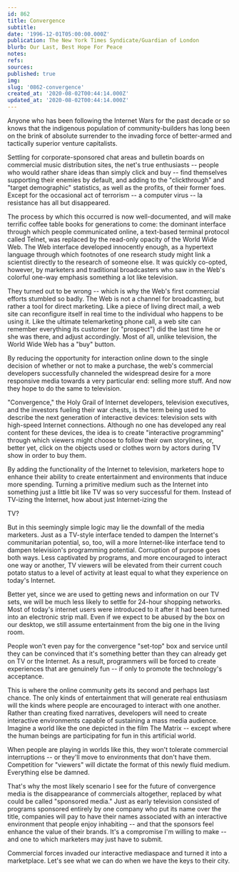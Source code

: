 ```yaml
---
id: 862
title: Convergence
subtitle: 
date: '1996-12-01T05:00:00.000Z'
publication: The New York Times Syndicate/Guardian of London
blurb: Our Last, Best Hope For Peace
notes: 
refs: 
sources: 
published: true
img: 
slug: '0862-convergence'
created_at: '2020-08-02T00:44:14.000Z'
updated_at: '2020-08-02T00:44:14.000Z'
---
```

Anyone who has been following the Internet Wars for the past decade or so knows that the indigenous population of community-builders has long been on the brink of absolute surrender to the invading force of better-armed and tactically superior venture capitalists.

Settling for corporate-sponsored chat areas and bulletin boards on commercial music distribution sites, the net's true enthusiasts -- people who would rather share ideas than simply click and buy -- find themselves supporting their enemies by default, and adding to the "clickthrough" and "target demographic" statistics, as well as the profits, of their former foes. Except for the occasional act of terrorism -- a computer virus -- la resistance has all but disappeared.

The process by which this occurred is now well-documented, and will make terrific coffee table books for generations to come: the dominant interface through which people communicated online, a text-based terminal protocol called Telnet, was replaced by the read-only opacity of the World Wide Web. The Web interface developed innocently enough, as a hypertext language through which footnotes of one research study might link a scientist directly to the research of someone else. It was quickly co-opted, however, by marketers and traditional broadcasters who saw in the Web's colorful one-way emphasis something a lot like television.

They turned out to be wrong -- which is why the Web's first commercial efforts stumbled so badly. The Web is not a channel for broadcasting, but rather a tool for direct marketing. Like a piece of living direct mail, a web site can reconfigure itself in real time to the individual who happens to be using it. Like the ultimate telemarketing phone call, a web site can remember everything its customer (or "prospect") did the last time he or she was there, and adjust accordingly. Most of all, unlike television, the World Wide Web has a "buy" button.

By reducing the opportunity for interaction online down to the single decision of whether or not to make a purchase, the web's commercial developers successfully channeled the widespread desire for a more responsive media towards a very particular end: selling more stuff. And now they hope to do the same to television.

"Convergence," the Holy Grail of Internet developers, television executives, and the investors fueling their war chests, is the term being used to describe the next generation of interactive devices: television sets with high-speed Internet connections. Although no one has developed any real content for these devices, the idea is to create "interactive programming" through which viewers might choose to follow their own storylines, or, better yet, click on the objects used or clothes worn by actors during TV show in order to buy them.

By adding the functionality of the Internet to television, marketers hope to enhance their ability to create entertainment and environments that induce more spending. Turning a primitive medium such as the Internet into something just a little bit like TV was so very successful for them. Instead of TV-izing the Internet, how about just Internet-izing the

TV?

But in this seemingly simple logic may lie the downfall of the media marketers. Just as a TV-style interface tended to dampen the Internet's communitarian potential, so, too, will a more Internet-like interface tend to dampen television's programming potential. Corruption of purpose goes both ways. Less captivated by programs, and more encouraged to interact one way or another, TV viewers will be elevated from their current couch potato status to a level of activity at least equal to what they experience on today's Internet.

Better yet, since we are used to getting news and information on our TV sets, we will be much less likely to settle for 24-hour shopping networks. Most of today's internet users were introduced to it after it had been turned into an electronic strip mall. Even if we expect to be abused by the box on our desktop, we still assume entertainment from the big one in the living room.

People won't even pay for the convergence "set-top" box and service until they can be convinced that it's something better than they can already get on TV or the Internet. As a result, programmers will be forced to create experiences that are genuinely fun -- if only to promote the technology's acceptance.

This is where the online community gets its second and perhaps last chance. The only kinds of entertainment that will generate real enthusiasm will the kinds where people are encouraged to interact with one another. Rather than creating fixed narratives, developers will need to create interactive environments capable of sustaining a mass media audience. Imagine a world like the one depicted in the film The Matrix -- except where the human beings are participating for fun in this artificial world.

When people are playing in worlds like this, they won't tolerate commercial interruptions -- or they'll move to environments that don't have them. Competition for "viewers" will dictate the format of this newly fluid medium. Everything else be damned.

That's why the most likely scenario I see for the future of convergence media is the disappearance of commercials altogether, replaced by what could be called "sponsored media." Just as early television consisted of programs sponsored entirely by one company who put its name over the title, companies will pay to have their names associated with an interactive environment that people enjoy inhabiting -- and that the sponsors feel enhance the value of their brands. It's a compromise I'm willing to make -- and one to which marketers may just have to submit.

Commercial forces invaded our interactive mediaspace and turned it into a marketplace. Let's see what we can do when we have the keys to their city.
